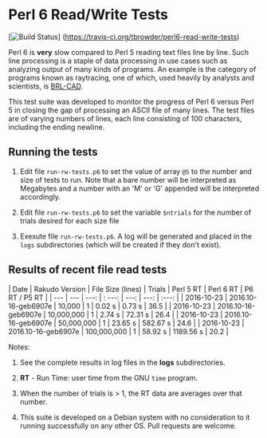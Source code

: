 # Perl 6 Read/Write Tests

[![Build Status](https://travis-ci.org/tbrowder/perl6-read-write-tests.svg?branch=master)]
  (https://travis-ci.org/tbrowder/perl6-read-write-tests)

Perl 6 is **very** slow compared to Perl 5 reading text files line by
line.  Such line processing is a staple of data processing in use
cases such as analyzing output of many kinds of programs.  An example
is the category of programs known as raytracing, one of which, used
heavily by analysts and scientists, is [BRL-CAD](http://brlcad.org).

This test suite was developed to monitor the progress of Perl 6 versus
Perl 5 in closing the gap of processing an ASCII file of many lines.
The test files are of varying numbers of lines, each line consisting
of 100 characters, including the ending newline.

## Running the tests

1. Edit file `run-rw-tests.p6` to set the value of array `@S` to the
   number and size of tests to run.  Note that a bare number will be
   interpreted as Megabytes and a number with an 'M' or 'G' appended
   will be interpreted accordingly.

2. Edit file `run-rw-tests.p6` to set the variable `$ntrials` for
   the number of trials desired for each size file

3. Exexute file `run-rw-tests.p6`.  A log will be generated and placed
   in the `logs` subdirectories (which will be created if they don't
   exist).

## Results of recent file read tests

| Date       | Rakudo Version      | File Size (lines) | Trials | Perl 5 RT  | Perl 6 RT  | P6 RT / P5 RT |
| ---        | ---                 | ---:              | : ---: | ---:       | ---:       | :---: |
| 2016-10-23 | 2016.10-16-geb6907e |            10,000 |    1   |     0.02 s |     0.73 s |  36.5 |
| 2016-10-23 | 2016.10-16-geb6907e |        10,000,000 |    1   |     2.74 s |    72.31 s |  26.4 |
| 2016-10-23 | 2016.10-16-geb6907e |        50,000,000 |    1   |    23.65 s |   582.67 s |  24.6 |
| 2016-10-23 | 2016.10-16-geb6907e |       100,000,000 |    1   |    58.92 s |  1189.56 s |  20.2 |

Notes:

1. See the complete results in log files in the **logs** subdirectories.

2. **RT** - Run Time: user time from the GNU `time` program.

3. When the number of trials is > 1, the RT data are averages over that number.

4. This suite is developed on a Debian system with no consideration to
   it running successfully on any other OS.  Pull requests are
   welcome.
